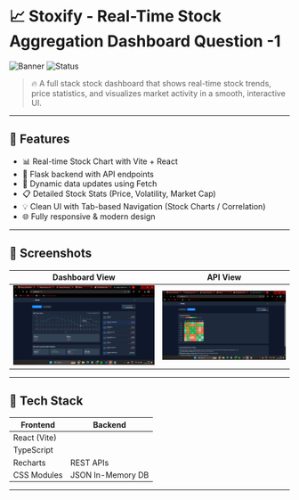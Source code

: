 # 📈 Stoxify - Real-Time Stock Aggregation Dashboard Question -1

![Banner](https://img.shields.io/badge/React-Vite-blue?style=for-the-badge&logo=react)  ![Status](https://img.shields.io/badge/Status-Working-brightgreen?style=for-the-badge)

> 🔥 A full stack stock dashboard that shows real-time stock trends, price statistics, and visualizes market activity in a smooth, interactive UI.

---

## 🚀 Features

- 📊 Real-time Stock Chart with Vite + React
- 🧮 Flask backend with API endpoints
- 🔁 Dynamic data updates using Fetch
- 📋 Detailed Stock Stats (Price, Volatility, Market Cap)
- 💡 Clean UI with Tab-based Navigation (Stock Charts / Correlation)
- 🌐 Fully responsive & modern design

---

## 📸 Screenshots

| Dashboard View | API View |
|----------------|----------|
| ![UI](./screenshots/dashboard.png) | ![API](./screenshots/correlation.png) |

---

## 🧰 Tech Stack

| Frontend | Backend |
|----------|---------|
| React (Vite) |
| TypeScript  |
| Recharts | REST APIs |
| CSS Modules | JSON In-Memory DB |

---

